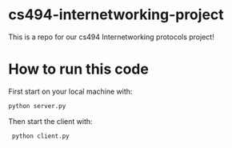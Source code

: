 # cs494-internetworking-project

This is a repo for our cs494 Internetworking protocols project!

# How to run this code

First start on your local machine with:

```bash
python server.py
```

Then start the client with:

```bash
 python client.py
```
